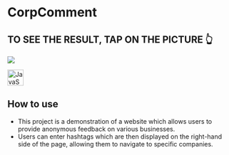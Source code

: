 # CorpComment
## TO SEE THE RESULT, TAP ON THE PICTURE 👆
<a href="https://babinigor.github.io/corpcomment/"><img src="https://github.com/user-attachments/assets/0fc9c212-a741-4b94-8d5b-72e32775385e"/></a>

<img src="https://raw.githubusercontent.com/danielcranney/readme-generator/main/public/icons/skills/react-colored.svg" width="36" height="36" alt="JavaScript" />

## How to use
 - This project is a demonstration of a website which allows users to provide anonymous feedback on various businesses.
 - Users can enter hashtags which are then displayed on the right-hand side of the page, allowing them to navigate to specific companies.

